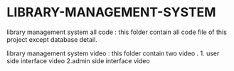 # LIBRARY-MANAGEMENT-SYSTEM

library management system all code : this folder contain all code file of this project except database detail.

library management system video : this folder contain two video . 1. user side interface video  2.admin side interface video
